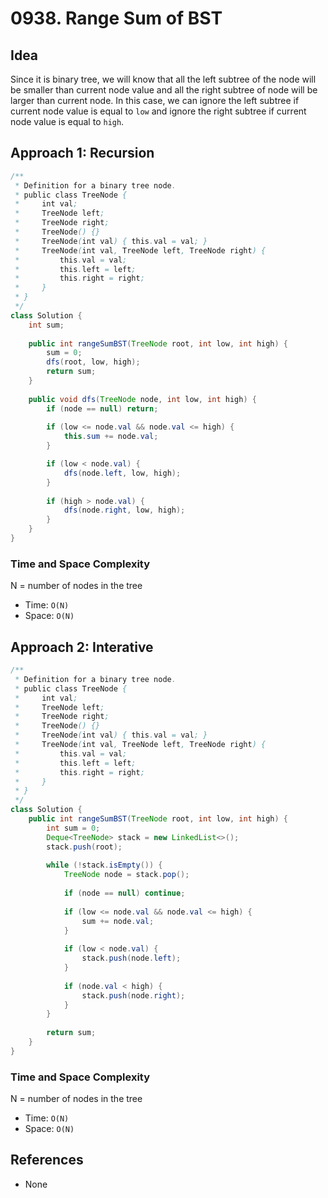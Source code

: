 # 0938. Range Sum of BST

## Idea
Since it is binary tree, we will know that all the left subtree of the node will be smaller than current node value and all the right subtree of node will be larger than current node. In this case, we can ignore the left subtree if current node value is equal to `low` and ignore the right subtree if current node value is equal to `high`.

## Approach 1: Recursion

```Java
/**
 * Definition for a binary tree node.
 * public class TreeNode {
 *     int val;
 *     TreeNode left;
 *     TreeNode right;
 *     TreeNode() {}
 *     TreeNode(int val) { this.val = val; }
 *     TreeNode(int val, TreeNode left, TreeNode right) {
 *         this.val = val;
 *         this.left = left;
 *         this.right = right;
 *     }
 * }
 */
class Solution {
    int sum;
    
    public int rangeSumBST(TreeNode root, int low, int high) {
        sum = 0;
        dfs(root, low, high);
        return sum;
    }
    
    public void dfs(TreeNode node, int low, int high) {
        if (node == null) return;
        
        if (low <= node.val && node.val <= high) {
            this.sum += node.val;
        }

        if (low < node.val) {
            dfs(node.left, low, high);            
        }
        
        if (high > node.val) {
            dfs(node.right, low, high);    
        }
    }
}
```

### Time and Space Complexity

N = number of nodes in the tree
- Time: `O(N)`
- Space: `O(N)`

## Approach 2: Interative

```Java
/**
 * Definition for a binary tree node.
 * public class TreeNode {
 *     int val;
 *     TreeNode left;
 *     TreeNode right;
 *     TreeNode() {}
 *     TreeNode(int val) { this.val = val; }
 *     TreeNode(int val, TreeNode left, TreeNode right) {
 *         this.val = val;
 *         this.left = left;
 *         this.right = right;
 *     }
 * }
 */
class Solution {
    public int rangeSumBST(TreeNode root, int low, int high) {
        int sum = 0;
        Deque<TreeNode> stack = new LinkedList<>();
        stack.push(root);
        
        while (!stack.isEmpty()) {
            TreeNode node = stack.pop();
            
            if (node == null) continue;
            
            if (low <= node.val && node.val <= high) {
                sum += node.val;
            }
            
            if (low < node.val) {
                stack.push(node.left);
            }
            
            if (node.val < high) {
                stack.push(node.right);
            }
        }
        
        return sum;
    }
}
```

### Time and Space Complexity

N = number of nodes in the tree
- Time: `O(N)`
- Space: `O(N)`

## References
- None